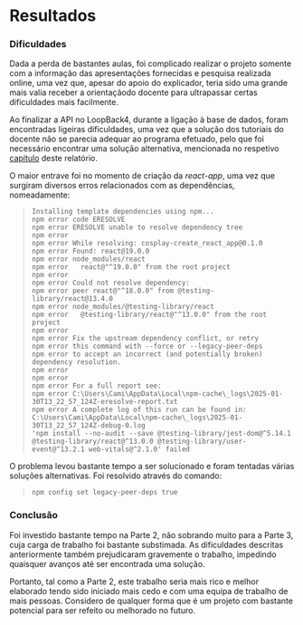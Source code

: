 # Resultados

### Dificuldades
Dada a perda de bastantes aulas, foi complicado realizar o projeto somente com a informação das apresentações fornecidas e pesquisa realizada online, uma vez que, apesar do apoio do explicador, teria sido uma grande mais valia receber a orientaçãodo docente para ultrapassar certas dificuldades mais facilmente.

Ao finalizar a API no LoopBack4, durante a ligação à base de dados, foram encontradas ligeiras dificuldades, uma vez que a solução dos tutoriais do docente não se parecia adequar ao programa efetuado, pelo que foi necessário encontrar uma solução alternativa, mencionada no respetivo [capítulo](https://github.com/inf24dw1g09/DW-Avaliacao-Final/blob/Parte-3/Relatorio/C3.md) deste relatório. 

O maior entrave foi no momento de criação da _react-app_, uma vez que surgiram diversos erros relacionados com as dependências, nomeadamente:  
>`Installing template dependencies using npm...`  
>`npm error code ERESOLVE`  
>`npm error ERESOLVE unable to resolve dependency tree`  
>`npm error`  
>`npm error While resolving: cosplay-create_react_app@0.1.0`  
>`npm error Found: react@19.0.0`  
>`npm error node_modules/react`  
>`npm error   react@"^19.0.0" from the root project`  
>`npm error`  
>`npm error Could not resolve dependency:`  
>`npm error peer react@"^18.0.0" from @testing-library/react@13.4.0`  
>`npm error node_modules/@testing-library/react`  
>`npm error   @testing-library/react@"^13.0.0" from the root project`  
>`npm error`  
>`npm error Fix the upstream dependency conflict, or retry`  
>`npm error this command with --force or --legacy-peer-deps`  
>`npm error to accept an incorrect (and potentially broken) dependency resolution.`  
>`npm error`  
>`npm error`  
>`npm error For a full report see:`  
>`npm error C:\Users\Cami\AppData\Local\npm-cache\_logs\2025-01-30T13_22_57_124Z-eresolve-report.txt`  
>`npm error A complete log of this run can be found in: C:\Users\Cami\AppData\Local\npm-cache\_logs\2025-01-30T13_22_57_124Z-debug-0.log`  
>`'npm install --no-audit --save @testing-library/jest-dom@^5.14.1 @testing-library/react@^13.0.0 @testing-library/user-event@^13.2.1 web-vitals@^2.1.0' failed `

O problema levou bastante tempo a ser solucionado e foram tentadas várias soluções alternativas. Foi resolvido através do comando:  
>`npm config set legacy-peer-deps true`


### Conclusão
Foi investido bastante tempo na Parte 2, não sobrando muito para a Parte 3, cuja carga de trabalho foi bastante substimada. As dificuldades descritas anteriormente também prejudicaram gravemente o trabalho, impedindo quaisquer avanços até ser encontrada uma solução. 

Portanto, tal como a Parte 2, este trabalho seria mais rico e melhor elaborado tendo sido iniciado mais cedo e com uma equipa de trabalho de mais pessoas. Considero de qualquer forma que é um projeto com bastante potencial para ser refeito ou melhorado no futuro.
